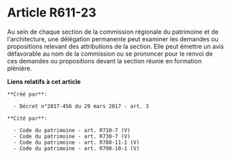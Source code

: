 # Article R611-23

Au sein de chaque section de la commission régionale du patrimoine et de l'architecture, une délégation permanente peut
examiner les demandes ou propositions relevant des attributions de la section. Elle peut émettre un avis défavorable au nom
de la commission ou se prononcer pour le renvoi de ces demandes ou propositions devant la section réunie en formation
plénière.

**Liens relatifs à cet article**

	**Créé par**:

	  - Décret n°2017-456 du 29 mars 2017 - art. 3

	**Cité par**:

	  - Code du patrimoine - art. R710-7 (V)
	  - Code du patrimoine - art. R730-7 (V)
	  - Code du patrimoine - art. R780-11-1 (V)
	  - Code du patrimoine - art. R790-10-1 (V)
